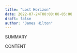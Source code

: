 ```yaml
---
title: "Lost Horizon"
date: 2022-07-24T00:00:00-05:00
draft: false
author: "James Hilton"
---
```


SUMMARY

<!--more-->

CONTENT